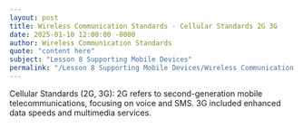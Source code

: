 ```yaml
---
layout: post
title: Wireless Communication Standards - Cellular Standards 2G 3G
date: 2025-01-10 12:00:00 -0000
author: Wireless Communication Standards
quote: "content here"
subject: "Lesson 8 Supporting Mobile Devices"
permalink: "/Lesson 8 Supporting Mobile Devices/Wireless Communication Standards/Wireless Communication Standards - Cellular Standards 2G 3G"
---
```


Cellular Standards (2G, 3G): 2G refers to second-generation mobile telecommunications, focusing on voice and SMS. 3G included enhanced data speeds and multimedia services.
